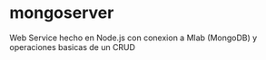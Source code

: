 # mongoserver
Web Service hecho en Node.js con conexion a Mlab (MongoDB) y operaciones basicas de un CRUD
